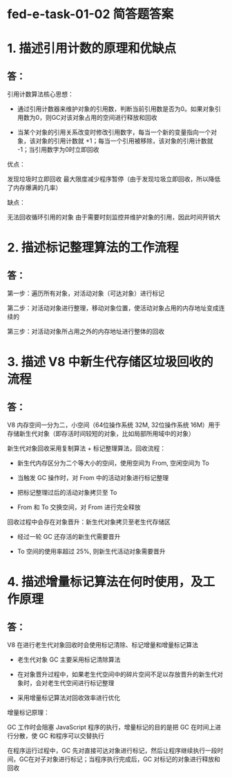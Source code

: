 # fed-e-task-01-02 简答题答案

# 1. 描述引用计数的原理和优缺点

## 答：

引用计数算法核心思想：

- 通过引用计数器来维护对象的引用数，判断当前引用数是否为0。如果对象引用数为0，则GC对该对象占用的空间进行释放和回收

- 当某个对象的引用关系改变时修改引用数字，每当一个新的变量指向一个对象，该对象的引用计数就 +1；每当一个引用被移除，该对象的引用计数就 -1；当引用数字为0时立即回收

优点：

发现垃圾时立即回收
最大限度减少程序暂停（由于发现垃圾立即回收，所以降低了内存爆满的几率）


缺点：

无法回收循环引用的对象
由于需要时刻监控并维护对象的引用，因此时间开销大

# 2. 描述标记整理算法的工作流程

## 答：

第一步：遍历所有对象，对活动对象（可达对象）进行标记

第二步：对活动对象进行整理，移动对象位置，使活动对象占用的内存地址变成连续的

第三步：对活动对象所占用之外的内存地址进行整体的回收

# 3. 描述 V8 中新生代存储区垃圾回收的流程

## 答：

V8 内存空间一分为二，小空间（64位操作系统 32M, 32位操作系统 16M）用于存储新生代对象（即存活时间较短的对象，比如局部所用域中的对象）

新生代对象回收采用复制算法 + 标记整理算法，回收流程：

- 新生代内存区分为二个等大小的空间，使用空间为 From, 空闲空间为 To

- 当触发 GC 操作时，对 From 中的活动对象进行标记整理

- 把标记整理过后的活动对象拷贝至 To

- From 和 To 交换空间，对 From 进行完全释放

回收过程中会存在对象晋升：新生代对象拷贝至老生代存储区

- 经过一轮 GC 还存活的新生代需要晋升

- To 空间的使用率超过 25%, 则新生代活动对象需要晋升

# 4. 描述增量标记算法在何时使用，及工作原理

## 答：

V8 在进行老生代对象回收时会使用标记清除、标记增量和增量标记算法

- 老生代对象 GC 主要采用标记清除算法

- 在对象晋升过程中，如果老生代空间中的碎片空间不足以存放晋升的新生代对象时，会对老生代空间进行标记整理

- 采用增量标记算法对回收效率进行优化

增量标记原理：

GC 工作时会阻塞 JavaScript 程序的执行，增量标记的目的是把 GC 在时间上进行分散，使 GC 和程序可以交替执行

在程序运行过程中，GC 先对直接可达对象进行标记，然后让程序继续执行一段时间，GC在对子对象进行标记；当程序执行完成后，GC 对标记的对象进行释放和回收